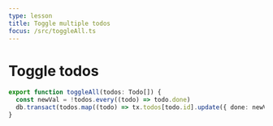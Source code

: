 ```yaml
---
type: lesson
title: Toggle multiple todos
focus: /src/toggleAll.ts
---
```


# Toggle todos

```ts add={2-3}
export function toggleAll(todos: Todo[]) {
  const newVal = !todos.every((todo) => todo.done)
  db.transact(todos.map((todo) => tx.todos[todo.id].update({ done: newVal })))
}
```
